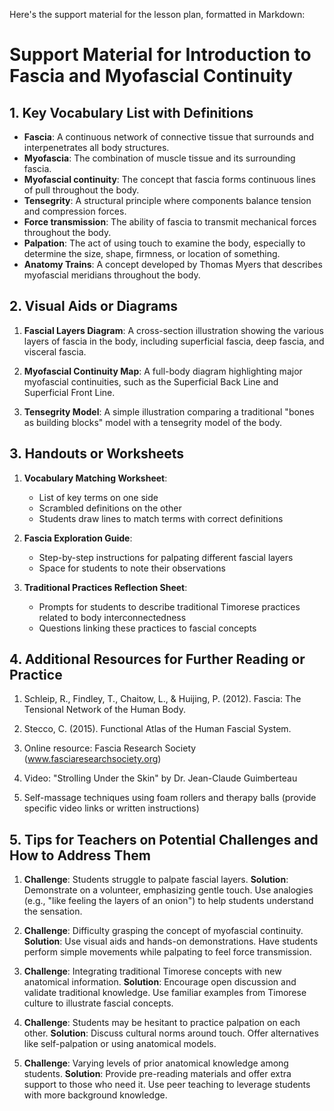 Here's the support material for the lesson plan, formatted in Markdown:

# Support Material for Introduction to Fascia and Myofascial Continuity

## 1. Key Vocabulary List with Definitions

- **Fascia**: A continuous network of connective tissue that surrounds and interpenetrates all body structures.
- **Myofascia**: The combination of muscle tissue and its surrounding fascia.
- **Myofascial continuity**: The concept that fascia forms continuous lines of pull throughout the body.
- **Tensegrity**: A structural principle where components balance tension and compression forces.
- **Force transmission**: The ability of fascia to transmit mechanical forces throughout the body.
- **Palpation**: The act of using touch to examine the body, especially to determine the size, shape, firmness, or location of something.
- **Anatomy Trains**: A concept developed by Thomas Myers that describes myofascial meridians throughout the body.

## 2. Visual Aids or Diagrams

1. **Fascial Layers Diagram**: A cross-section illustration showing the various layers of fascia in the body, including superficial fascia, deep fascia, and visceral fascia.

2. **Myofascial Continuity Map**: A full-body diagram highlighting major myofascial continuities, such as the Superficial Back Line and Superficial Front Line.

3. **Tensegrity Model**: A simple illustration comparing a traditional "bones as building blocks" model with a tensegrity model of the body.

## 3. Handouts or Worksheets

1. **Vocabulary Matching Worksheet**: 
   - List of key terms on one side
   - Scrambled definitions on the other
   - Students draw lines to match terms with correct definitions

2. **Fascia Exploration Guide**:
   - Step-by-step instructions for palpating different fascial layers
   - Space for students to note their observations

3. **Traditional Practices Reflection Sheet**:
   - Prompts for students to describe traditional Timorese practices related to body interconnectedness
   - Questions linking these practices to fascial concepts

## 4. Additional Resources for Further Reading or Practice

1. Schleip, R., Findley, T., Chaitow, L., & Huijing, P. (2012). Fascia: The Tensional Network of the Human Body.

2. Stecco, C. (2015). Functional Atlas of the Human Fascial System.

3. Online resource: Fascia Research Society (www.fasciaresearchsociety.org)

4. Video: "Strolling Under the Skin" by Dr. Jean-Claude Guimberteau

5. Self-massage techniques using foam rollers and therapy balls (provide specific video links or written instructions)

## 5. Tips for Teachers on Potential Challenges and How to Address Them

1. **Challenge**: Students struggle to palpate fascial layers.
   **Solution**: Demonstrate on a volunteer, emphasizing gentle touch. Use analogies (e.g., "like feeling the layers of an onion") to help students understand the sensation.

2. **Challenge**: Difficulty grasping the concept of myofascial continuity.
   **Solution**: Use visual aids and hands-on demonstrations. Have students perform simple movements while palpating to feel force transmission.

3. **Challenge**: Integrating traditional Timorese concepts with new anatomical information.
   **Solution**: Encourage open discussion and validate traditional knowledge. Use familiar examples from Timorese culture to illustrate fascial concepts.

4. **Challenge**: Students may be hesitant to practice palpation on each other.
   **Solution**: Discuss cultural norms around touch. Offer alternatives like self-palpation or using anatomical models.

5. **Challenge**: Varying levels of prior anatomical knowledge among students.
   **Solution**: Provide pre-reading materials and offer extra support to those who need it. Use peer teaching to leverage students with more background knowledge.